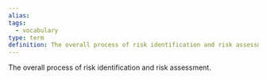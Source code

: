 ```yaml
---
alias: 
tags:
  - vocabulary
type: term
definition: The overall process of risk identification and risk assessment.
---
```


The overall process of risk identification and risk assessment.
